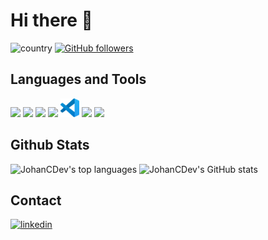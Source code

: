 # Hi there 👋

![country](https://img.shields.io/badge/🌐%20%20country-France-blue)
[![GitHub followers](https://img.shields.io/github/followers/JohanCDev.svg?style=social&label=Follow&maxAge=2592000)](https://github.com/JohanCDev?tab=followers)

## Languages and Tools

<code><img src="https://cdn.jsdelivr.net/npm/programming-languages-logos/src/cpp/cpp.png" height="30"></code>
<code><img src="https://cdn.jsdelivr.net/npm/programming-languages-logos/src/c/c.png" height="30"></code>
<code><img src="https://cdn.jsdelivr.net/npm/programming-languages-logos/src/swift/swift.png" height="30"></code>
<code><img src="https://cdn.jsdelivr.net/npm/programming-languages-logos/src/react-native/react-native.png" height="30"></code>
<code><img src="https://raw.githubusercontent.com/github/explore/80688e429a7d4ef2fca1e82350fe8e3517d3494d/topics/visual-studio-code/visual-studio-code.png" height="30"></code>
<code><img src="https://www.freepngimg.com/download/logo/69421-logo-distribution-ubuntu-unix-linux-hd-image-free-png.png" height="30"></code>
<code><img src="https://upload.wikimedia.org/wikipedia/commons/thumb/e/e0/Git-logo.svg/1280px-Git-logo.svg.png" height="28"></code>

## Github Stats

![JohanCDev's top languages](https://github-readme-stats.vercel.app/api/top-langs/?username=JohanCDev&layout=compact&theme=vision-friendly-dark)
![JohanCDev's GitHub stats](https://github-readme-stats.vercel.app/api?username=JohanCDev&show_icons=true&theme=great-gatsby)

## Contact

[![linkedin](https://img.shields.io/badge/LinkedIn-blue?style=flat&logo=linkedin&labelColor=blue)](https://www.linkedin.com/in/johan-chrillesen/)
